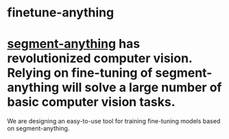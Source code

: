 # finetune-anything

# [segment-anything](https://github.com/facebookresearch/segment-anything) has revolutionized computer vision. Relying on fine-tuning of segment-anything will solve a large number of basic computer vision tasks. 
We are designing an easy-to-use tool for training fine-tuning models based on segment-anything.
